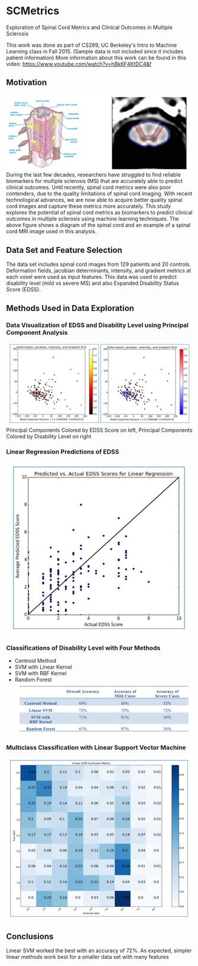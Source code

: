 # SCMetrics
Exploration of Spinal Cord Metrics and Clinical Outcomes in Multiple Sclerosis

This work was done as part of CS289, UC Berkeley's Intro to Machine Learning class in Fall 2015.
(Sample data is not included since it includes patient information)
More information about this work can be found in this video:
https://www.youtube.com/watch?v=hBk6F4KtDC4&f

## Motivation
![Spinal Cord Diagram](readme_pics/Fig1.jpg)
During the last few decades, researchers have struggled to find reliable biomarkers for multiple sclerosis (MS) that are accurately able to predict clinical outcomes. Until recently, spinal cord metrics were also poor contenders, due to the quality limitations of spinal cord imaging. With recent technological advances, we are now able to acquire better quality spinal cord images and capture these metrics more accurately. This study explores the potential of spinal cord metrics as biomarkers to predict clinical outcomes in multiple sclerosis using machine learning techniques.  The above figure shows a diagram of the spinal cord and an example of a spinal cord MRI image used in this analysis.

## Data Set and Feature Selection
The data set includes spinal cord images from 129 patients and 20 controls.  Deformation fields, jacobian determinants, intensity, and gradient metrics at each voxel were used as input features.  This data was used to predict disability level (mild vs severe MS) and also Expanded Disability Status Score (EDSS).

## Methods Used in Data Exploration

### Data Visualization of EDSS and Disability Level using Principal Component Analysis
![Fig2](readme_pics/Fig2.jpg)
Principal Components Colored by EDSS Score on left, Principal Components Colored by Disability Level on right

### Linear Regression Predictions of EDSS

![Fig3](readme_pics/Fig3.jpg)

### Classifications of Disability Level with Four Methods 
* Centroid Method
* SVM with Linear Kernel
* SVM with RBF Kernel
* Random Forest
![Fig4](readme_pics/Fig4.jpg)

### Multiclass Classification with Linear Support Vector Machine
![Fig5](readme_pics/Fig5.jpg)

## Conclusions
Linear SVM worked the best with an accuracy of 72%.  As expected, simpler linear methods work best for a smaller data set with many features 





